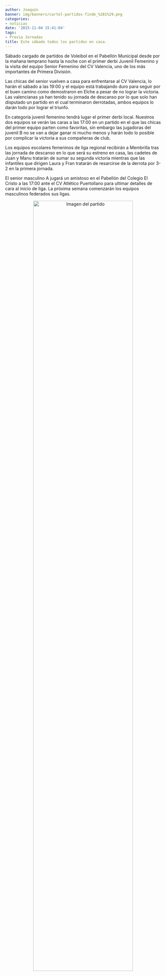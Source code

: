 ```yaml
---
author: Joaquín
banner: img/banners/cartel-partidos-finde_%281%29.png
categories:
- noticias
date: '2015-11-04 15:41:04'
tags:
- Previa Jornadas
title: Este sábado todos los partidos en casa.
---
```


Sábado cargado de partidos de Voleibol en el Pabellón Municipal desde por la mañana temprano hasta la noche con el primer derbi Juvenil Femenino y la visita del equipo Senior Femenino del CV Valencia, uno de los más importantes de Primera División.

Las chicas del senior vuelven a casa para enfrentarse al CV Valencia, lo harán el sábado a las 19:00 y el equipo está trabajando duro para seguir por el buen camino como demostraron en Elche a pesar de no lograr la victoria. Las valencianas ya han tenido su jornada de descanso por lo que solo han disputado un partido en el cual terminaron derrotadas, ambos equipos lo darán todo por lograr el triunfo.

En categoría juvenil femenino tendrá lugar el primer derbi local. Nuestros dos equipos se verán las caras a las 17:00 en un partido en el que las chicas del primer equipo parten como favoritas, sin embargo las jugadoras del juvenil B no se van a dejar ganar ni mucho menos y harán todo lo posible por complicar la victoria a sus compañeras de club.

Los equipos escolares femeninos de liga regional recibirán a Membrilla tras las jornada de descanso en lo que será su estreno en casa, las cadetes de Juan y Manu tratarán de sumar su segunda victoria mientras que las infantiles que dirigen Laura y Fran tratarán de resarcirse de la derrota por 3-2 en la primera jornada.

El senior masculino A jugará un amistoso en el Pabellón del Colegio El Cristo a las 17:00 ante el CV Atlético Puertollano para ultimar detalles de cara al inicio de liga. La próxima semana comenzarán los equipos masculinos federados sus ligas.

<center>
<a target="_new" href="http://www.advmiguelturra.org/img/banners/cartel-partidos-finde%20%281%29.png"> 
<img alt="Imagen del partido" width="80%" align="center" src="http://www.advmiguelturra.org/img/banners/cartel-partidos-finde%20%281%29.png"/> </a> </center>

